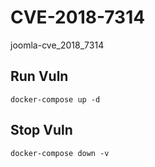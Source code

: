 # CVE-2018-7314

joomla-cve_2018_7314

## Run Vuln

```
docker-compose up -d
```

## Stop Vuln

```
docker-compose down -v
```

